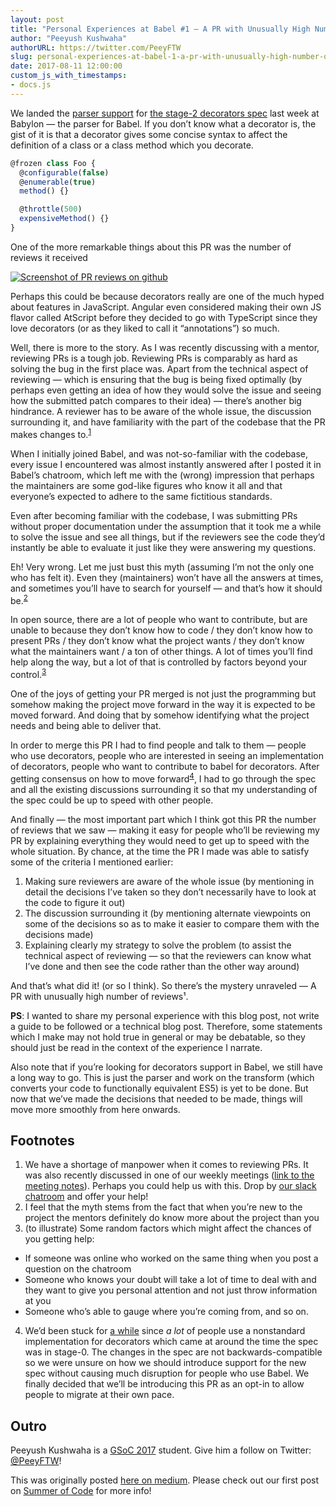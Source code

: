 ```yaml
---
layout: post
title: "Personal Experiences at Babel #1 — A PR with Unusually High Number of Reviews"
author: "Peeyush Kushwaha"
authorURL: https://twitter.com/PeeyFTW
slug: personal-experiences-at-babel-1-a-pr-with-unusually-high-number-of-reviews
date: 2017-08-11 12:00:00
custom_js_with_timestamps:
- docs.js
---
```


We landed the [parser support](https://github.com/babel/babylon/pull/587) for
[the stage-2 decorators spec](https://tc39.github.io/proposal-decorators/) last
week at Babylon — the parser for Babel. If you don’t know what a decorator is,
the gist of it is that a decorator gives some concise syntax to affect the
definition of a class or a class method which you decorate.

<!--truncate-->

```js title="JavaScript"
@frozen class Foo {
  @configurable(false)
  @enumerable(true)
  method() {}

  @throttle(500)
  expensiveMethod() {}
}
```

One of the more remarkable things about this PR was the number of reviews it
received

[![Screenshot of PR reviews on github](https://pbs.twimg.com/media/DC7oDlmXUAAa3nD.jpg)](https://twitter.com/left_pad/status/877894712476258305)

Perhaps this could be because decorators really are one of the much hyped about
features in JavaScript. Angular even considered making their own JS flavor
called AtScript before they decided to go with TypeScript since they love
decorators (or as they liked to call it “annotations”) so much.

Well, there is more to the story. As I was recently discussing with a mentor,
reviewing PRs is a tough job. Reviewing PRs is comparably as hard as solving the
bug in the first place was. Apart from the technical aspect of reviewing — which
is ensuring that the bug is being fixed optimally (by perhaps even getting an
idea of how they would solve the issue and seeing how the submitted patch
compares to their idea) — there’s another big hindrance. A reviewer has to be
aware of the whole issue, the discussion surrounding it, and have familiarity
with the part of the codebase that the PR makes changes to.<sup><a href="#footnotes">1</a></sup>

When I initially joined Babel, and was not-so-familiar with the codebase, every
issue I encountered was almost instantly answered after I posted it in Babel’s
chatroom, which left me with the (wrong) impression that perhaps the maintainers
are some god-like figures who know it all and that everyone’s expected to adhere
to the same fictitious standards.

Even after becoming familiar with the codebase, I was submitting PRs without
proper documentation under the assumption that it took me a while to solve the
issue and see all things, but if the reviewers see the code they’d instantly be
able to evaluate it just like they were answering my questions.

Eh! Very wrong. Let me just bust this myth (assuming I’m not the only one who
has felt it). Even they (maintainers) won’t have all the answers at times, and
sometimes you’ll have to search for yourself — and that’s how it should be.<sup><a href="#footnotes">2</a></sup>

In open source, there are a lot of people who want to contribute, but are unable
to because they don’t know how to code / they don’t know how to present PRs /
they don’t know what the project wants / they don’t know what the maintainers
want / a ton of other things. A lot of times you’ll find help along the way,
but a lot of that is controlled by factors beyond your control.<sup><a href="#footnotes">3</a></sup>

One of the joys of getting your PR merged is not just the programming but
somehow making the project move forward in the way it is expected to be moved
forward. And doing that by somehow identifying what the project needs and being
able to deliver that.

In order to merge this PR I had to find people and talk to them — people who use
decorators, people who are interested in seeing an implementation of decorators,
people who want to contribute to babel for decorators. After getting consensus
on how to move forward<sup><a href="#footnotes">4</a></sup>, I had to go through the spec and all the existing
discussions surrounding it so that my understanding of the spec could be up to
speed with other people.

And finally — the most important part which I think got this PR the number of
reviews that we saw — making it easy for people who’ll be reviewing my PR by
explaining everything they would need to get up to speed with the whole
situation. By chance, at the time the PR I made was able to satisfy some of the
criteria I mentioned earlier:

1.  Making sure reviewers are aware of the whole issue (by mentioning in detail the
decisions I’ve taken so they don’t necessarily have to look at the code to
figure it out)
2.  The discussion surrounding it (by mentioning alternate viewpoints on some of the
decisions so as to make it easier to compare them with the decisions made)
3.  Explaining clearly my strategy to solve the problem (to assist the technical
aspect of reviewing — so that the reviewers can know what I’ve done and then see
the code rather than the other way around)

And that’s what did it! (or so I think). So there’s the mystery unraveled — A PR
with unusually high number of reviews¹.

**PS**: I wanted to share my personal experience with this blog post,
not write a guide to be followed or a technical blog post. Therefore, some
statements which I make may not hold true in general or may be debatable, so
they should just be read in the context of the experience I narrate.

Also note that if you’re looking for decorators support in Babel, we still have
a long way to go. This is just the parser and work on the transform (which
converts your code to functionally equivalent ES5) is yet to be done. But now
that we’ve made the decisions that needed to be made, things will move more
smoothly from here onwards.

## Footnotes

1. We have a shortage of manpower when it comes to reviewing PRs. It was also
recently discussed in one of our weekly meetings ([link to the meeting
notes](https://github.com/babel/notes/blob/master/2017-06/june-21.md#priority-topics)).
Perhaps you could help us with this. Drop by [our slack
chatroom](https://slack.babeljs.io/) and offer your help!
2. I feel that the myth stems from the fact that when you’re new to the project the
mentors definitely do know more about the project than you
3. (to illustrate) Some random factors which might affect the chances of you
getting help:
- If someone was online who worked on the same thing when you post a question on
the chatroom
- Someone who knows your doubt will take a lot of time to deal with and they
want to give you personal attention and not just throw information at you
- Someone who’s able to gauge where you’re coming from, and so on.
4. We’d been stuck for [a while](https://github.com/babel/babel/issues/2645) since
*a lot* of people use a nonstandard implementation for decorators which came at
around the time the spec was in stage-0. The changes in the spec are not
backwards-compatible so we were unsure on how we should introduce support for
the new spec without causing much disruption for people who use Babel. We
finally decided that we’ll be introducing this PR as an opt-in to allow people to
migrate at their own pace.

## Outro
Peeyush Kushwaha is a [GSoC 2017](https://summerofcode.withgoogle.com/organizations/5842528113786880/#6632162202746880) student. Give him a follow on Twitter: [@PeeyFTW](https://twitter.com/PeeyFTW)!

This was originally posted [here on medium](https://medium.com/@peey/personal-experiences-at-babel-1-a-pr-with-unusually-high-number-of-reviews-5cb49ee71897). Please check out our first post on [Summer of Code](https://babeljs.io/blog/2017/08/09/babel-and-summer-of-code) for more info!
